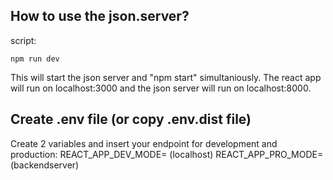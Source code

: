 ## How to use the json.server?

script:

```
npm run dev
```

This will start the json server and "npm start" simultaniously.
The react app will run on localhost:3000 and the json server will run on localhost:8000.

## Create .env file (or copy .env.dist file)

Create 2 variables and insert your endpoint for development and production:
REACT_APP_DEV_MODE= (localhost)
REACT_APP_PRO_MODE= (backendserver)
